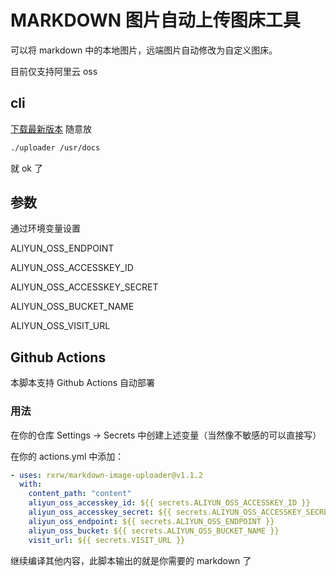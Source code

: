 # MARKDOWN 图片自动上传图床工具

可以将 markdown 中的本地图片，远端图片自动修改为自定义图床。

目前仅支持阿里云 oss

## cli

[下载最新版本](https://github.com/rxrw/markdown-image-uploader/releases/latest) 随意放

```bash
./uploader /usr/docs
```

就 ok 了

## 参数

通过环境变量设置

ALIYUN_OSS_ENDPOINT

ALIYUN_OSS_ACCESSKEY_ID

ALIYUN_OSS_ACCESSKEY_SECRET

ALIYUN_OSS_BUCKET_NAME

ALIYUN_OSS_VISIT_URL

## Github Actions

本脚本支持 Github Actions 自动部署

### 用法

在你的仓库 Settings -> Secrets 中创建上述变量（当然像不敏感的可以直接写）

在你的 actions.yml 中添加：

  ```yml
  - uses: rxrw/markdown-image-uploader@v1.1.2
    with:
      content_path: "content"
      aliyun_oss_accesskey_id: ${{ secrets.ALIYUN_OSS_ACCESSKEY_ID }}
      aliyun_oss_accesskey_secret: ${{ secrets.ALIYUN_OSS_ACCESSKEY_SECRET }}
      aliyun_oss_endpoint: ${{ secrets.ALIYUN_OSS_ENDPOINT }}
      aliyun_oss_bucket: ${{ secrets.ALIYUN_OSS_BUCKET_NAME }}
      visit_url: ${{ secrets.VISIT_URL }}
  ```

继续编译其他内容，此脚本输出的就是你需要的 markdown 了

